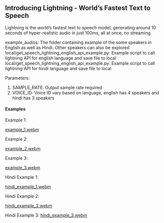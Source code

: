 ## Introducing Lightning - World’s Fastest Text to Speech

Lightning is the world’s fastest text to speech model, generating around 10 seconds of hyper-realistic audio in just 100ms, all at once, no streaming.

example_audios: The folder containing example of the some speakers in English as well as Hindi. Other speakers can also be explored
local/get_speech_lightning_english_api_example.py: Example script to call lightning API for english language and save file to local
local/get_speech_lightning_english_api_example.py: Example script to call lightning API for hindi language and save file to local

Parameters: 

1. SAMPLE_RATE: Output sample rate required 
2. VOICE_ID: Voice ID vary based on language, english has 4 speakers and hindi has 3 speakers

#### Examples 

Example 1: 

[example_1.webm](https://github.com/user-attachments/assets/f3558b3c-041c-46ed-8462-3deb5c15b703)

Example 2: 

[example_2.webm](https://github.com/user-attachments/assets/a758a30e-88df-456a-9fe5-0002911583d2)

Example 3: 

[example_3.webm](https://github.com/user-attachments/assets/f4dafc48-3217-4cb4-b951-49fca096b0a1)


Hindi Example 1:

[hindi_example_1.webm](https://github.com/user-attachments/assets/af28ce10-d430-4847-8824-16319dfa818f)

Hindi Example 2: 

[hindi_example_2.webm](https://github.com/user-attachments/assets/b63de689-c1f9-40f7-89c7-9bf7e2e68fca)

Hindi Example 3: 
[hindi_example_3.webm](https://github.com/user-attachments/assets/4652a2ec-a499-4990-9221-af8030f730a5)
